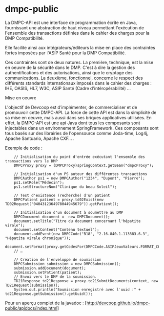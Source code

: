 dmpc-public
===========

La DMPC-API est une interface de programmation écrite en Java, fournissant une abstraction de haut niveau permettant l'exécution de l'ensemble des transactions définies dans le cahier des charges pour la DMP Compatibilité. 

Elle facilite ainsi aux intégrateurs/éditeurs la mise en place des contraintes fortes imposées par l'ASIP Santé pour la DMP Compatibilité.

Ces contraintes sont de deux natures. La première, technique, est la mise en oeuvre de la sécurité dans le DMP. C'est à dire la gestion des authentifications et des autorisations, ainsi que le cryptage des communications. La deuxième, fonctionnel, concerne le respect des différents standards internationaux imposés dans le cahier des charges : IHE, OASIS, HL7, W3C, ASIP Santé (Cadre d'intéropérabilité) …

Mise en oeuvre

L'objectif de Devcoop est d’implémenter, de commercialiser et de promouvoir cette DMPC-API. La force de cette API est dans la simplicité de sa mise en oeuvre, mais aussi dans ses briques applicatives utilisées. En effet, la DMPC-API est une api Java dont tous les composants sont injectables dans un environnement SpringFramework. Ces composants sont tous basés sur des librairies de l'opensource comme Joda-time, Log4j, Apache Santuario, Apache CXF… .

Exemple de code :

        // Initialisation du point d'entrée exécutant l'ensemble des transactions vers le DMP
        DMPCProxy proxy = (DMPCProxy)springContext.getBean("dmpcProxy"); 

        // Initialisation d'un PS auteur des différentes transactions
        DMPCAuthor ps1 = new DMPCAuthor("1234", "Dupont", "Pierre");
        ps1.setRole("Médecin");    
        ps1.setStructureNom("Clinique du beau Soleil");

        // Test d'existence (recherche) d'un patient
        DMPCPatient patient = proxy.td02Exist(new TD02Request("0404312364978044945679")).getPatient();

        // Initialisation d'un document à soumettre au DMP
        DMPCDocument document =  new DMPCDocument();
        document.setTitle("Titre du document concernant l'hépatite virale");
        document.setContent("Contenu textuel");
        document.addEvent(new DMPCCode("B18", "2.16.840.1.113883.6.3", "Hépatite virale chronique"));
        document.setFormat(proxy.getCodesFor(DMPCCode.ASIPJeuxValeurs.FORMAT_CODE).get(1).getCode());
        // …

        // Création de l'enveloppe de soumission 
        DMPCSubmission submission = new DMPCSubmission();
        submission.addDocument(document);
        submission.setPatient(patient);
        // Envoi vers le DMP de la soumission.
        TD21Response td21Response = proxy.td21SubmitDocuments(context, new TD21Request(submission));
        System.out.println("Soumission enregistré avec l'uuid :" + td21Response.getSubmission().getUuid());	

Pour un aperçu complet de la javadoc : [http://devcoop.github.io/dmpc-public/apidocs/index.html] 
 